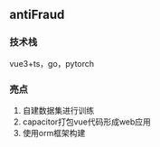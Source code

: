 ## antiFraud
### 技术栈
vue3+ts，go，pytorch      

### 亮点
1. 自建数据集进行训练
2. capacitor打包vue代码形成web应用
3. 使用orm框架构建
